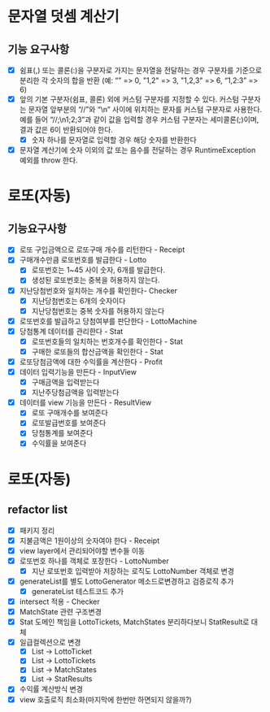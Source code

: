 # 문자열 덧셈 계산기
## 기능 요구사항

* [x] 쉼표(,) 또는 콜론(:)을 구분자로 가지는 문자열을 전달하는 경우 구분자를 기준으로 분리한 각 숫자의 합을 반환 (예: “” => 0, "1,2" => 3, "1,2,3" => 6, “1,2:3” => 6)
* [x] 앞의 기본 구분자(쉼표, 콜론) 외에 커스텀 구분자를 지정할 수 있다. 커스텀 구분자는 문자열 앞부분의 “//”와 “\n” 사이에 위치하는 문자를 커스텀 구분자로 사용한다. 예를 들어 “//;\n1;2;3”과 같이 값을 입력할 경우 커스텀 구분자는 세미콜론(;)이며, 결과 값은 6이 반환되어야 한다.
  * [x] 숫자 하나를 문자열로 입력할 경우 해당 숫자를 반환한다
* [x] 문자열 계산기에 숫자 이외의 값 또는 음수를 전달하는 경우 RuntimeException 예외를 throw 한다.

# 로또(자동)
## 기능요구사항
* [x] 로또 구입금액으로 로또구매 개수를 리턴한다 - Receipt
* [x] 구매개수만큼 로또번호를 발급한다 - Lotto
  * [x] 로또번호는 1~45 사이 숫자, 6개를 발급한다.
  * [x] 생성된 로또번호는 중복을 허용하지 않는다.
* [x] 지난당첨번호와 일치하는 개수를 확인한다- Checker
  * [x] 지난당첨번호는 6개의 숫자이다
  * [x] 지난당첨번호는 중복 숫자를 허용하지 않는다
* [x] 로또번호를 발급하고 당첨여부를 판단한다 - LottoMachine
* [x] 당첨통계 데이터를 관리한다 - Stat
  * [x] 로또번호들의 일치하는 번호개수를 확인한다 - Stat
  * [x] 구매한 로또들의 합산금액을 확인한다 - Stat
* [x] 로또당첨금액에 대한 수익률을 계산한다 - Profit
* [x] 데이터 입력기능을 만든다 - InputView
  * [x] 구매금액을 입력받는다
  * [x] 지난주당첨금액을 입력받는다
* [x] 데이터를 view 기능을 만든다 - ResultView
  * [x] 로또 구매개수를 보여준다
  * [x] 로또발급번호를 보여준다
  * [x] 당첨통계를 보여준다
  * [x] 수익률을 보여준다

# 로또(자동)
## refactor list
* [x] 패키지 정리
* [x] 지불금액은 1원이상의 숫자여야 한다 - Receipt
* [x] view layer에서 관리되어야할 변수들 이동
* [x] 로또번호 하나를 객체로 포장한다 - LottoNumber
  * [x] 지난 로또번호 입력받아 저장하는 로직도 LottoNumber 객체로 변경
* [x] generateList를 별도 LottoGenerator 메소드로변경하고 검증로직 추가
  * [x] generateList 테스트코드 추가
* [x] intersect 적용 - Checker
* [x] MatchState 관련 구조변경
* [x] Stat 도메인 책임을 LottoTickets, MatchStates 분리하다보니 StatResult로 대체 
* [x] 일급컬렉션으로 변경
  * [x] List<LottoNumber> -> LottoTicket
  * [x] List<LottoTicket> -> LottoTickets
  * [x] List<MatchState> -> MatchStates
  * [x] List<StatResult> -> StatResults
* [x] 수익률 계산방식 변경
* [x] view 호출로직 최소화(마지막에 한번만 하면되지 않을까?)

